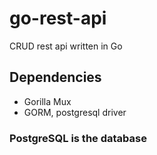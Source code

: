 # go-rest-api
CRUD rest api written in Go

## Dependencies
- Gorilla Mux
- GORM, postgresql driver
### PostgreSQL is the database
